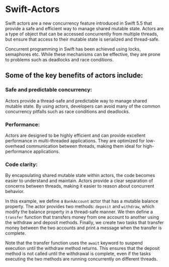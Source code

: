 # Swift-Actors


Swift actors are a new concurrency feature introduced in Swift 5.5 that provide a safe and efficient way to manage shared mutable state. Actors are a type of object that can be accessed concurrently from multiple threads, but ensure that access to their mutable state is serialized and thread-safe.

Concurrent programming in Swift has been achieved using locks, semaphores etc. While these mechanisms can be effective, they are prone to problems such as deadlocks and race conditions.

## Some of the key benefits of actors include:

### Safe and predictable concurrency: 
Actors provide a thread-safe and predictable way to manage shared mutable state. By using actors, developers can avoid many of the common concurrency pitfalls such as race conditions and deadlocks.

### Performance: 
Actors are designed to be highly efficient and can provide excellent performance in multi-threaded applications. They are optimized for low-overhead communication between threads, making them ideal for high-performance applications.

### Code clarity: 
By encapsulating shared mutable state within actors, the code becomes easier to understand and maintain. Actors provide a clear separation of concerns between threads, making it easier to reason about concurrent behavior.


In this example, we define a `BankAccount` actor that has a mutable balance property. The actor provides two methods: `deposit` and `withdraw`, which modify the balance property in a thread-safe manner. We then define a `transfer` function that transfers money from one account to another using the withdraw and deposit methods. Finally, we create two tasks that transfer money between the two accounts and print a message when the transfer is complete.

Note that the transfer function uses the `await` keyword to suspend execution until the withdraw method returns. This ensures that the deposit method is not called until the withdrawal is complete, even if the tasks executing the two methods are running concurrently on different threads.


